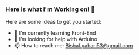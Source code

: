 ### Here is what I'm Working on! 👋

Here are some ideas to get you started:

- 🌱 I’m currently learning Front-End
- 🤔 I’m looking for help with Arduino
- 📫 How to reach me: Bishal.pahari53@gmail.com

